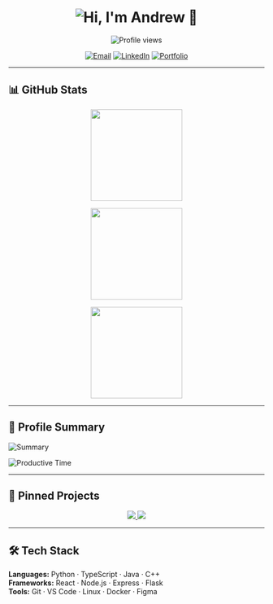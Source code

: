 <!-- Animated Typing Header -->
<h1 align="center">
  <img 
    src="https://readme-typing-svg.demolab.com?font=Fira+Code&weight=600&size=28&pause=1000&color=00F5FF&center=true&vCenter=true&width=600&lines=Hi%2C+I%27m+Andrew+%F0%9F%91%8B;Full-Stack+Developer;AI+and+Tech+Enthusiast;Always+Learning+Something+New"
    alt="Hi, I'm Andrew 👋"
  />
</h1>
<!-- Profile Views -->
<p align="center">
  <img src="https://komarev.com/ghpvc/?username=andrewzapps&style=for-the-badge&label=Profile+Views" alt="Profile views"/>
</p>

<!-- Socials (Optional) -->
<p align="center">
  <a href="mailto:YOUR_EMAIL@example.com"><img alt="Email" src="https://img.shields.io/badge/Email-333?logo=gmail&logoColor=white&style=for-the-badge"></a>
  <a href="https://www.linkedin.com/in/YOUR_LINKEDIN/"><img alt="LinkedIn" src="https://img.shields.io/badge/LinkedIn-0A66C2?logo=linkedin&logoColor=white&style=for-the-badge"></a>
  <a href="https://YOUR_PORTFOLIO_URL.com"><img alt="Portfolio" src="https://img.shields.io/badge/Portfolio-111?logo=vercel&logoColor=white&style=for-the-badge"></a>
</p>

---

## 📊 GitHub Stats
<div align="center">

  <!-- Overall stats -->
  <img 
       src="https://github-readme-stats.vercel.app/api?username=andrewzapps&show_icons=true&theme=tokyonight&count_private=true&include_all_commits=true" 
       height="180em" 
  />

  <!-- Top Languages -->
  <img 
       src="https://github-readme-stats.vercel.app/api/top-langs/?username=andrewzapps&layout=compact&langs_count=8&theme=tokyonight" 
       height="180em" 
  />

  <!-- Contribution Streak -->
  <img 
       src="https://github-readme-streak-stats.herokuapp.com/?user=andrewzapps&theme=tokyonight" 
       height="180em" 
  />

</div>

---

## 🧠 Profile Summary
![Summary](https://github-profile-summary-cards.vercel.app/api/cards/profile-details?username=andrewzapps&theme=tokyonight)

![Productive Time](https://github-profile-summary-cards.vercel.app/api/cards/productive-time?username=andrewzapps&theme=tokyonight&utcOffset=-4)

---

## 📌 Pinned Projects
<p align="center">
  <a href="https://github.com/andrewzapps/YourRepo1">
    <img src="https://github-readme-stats.vercel.app/api/pin/?username=andrewzapps&repo=YourRepo1&theme=tokyonight" />
  </a>
  <a href="https://github.com/andrewzapps/YourRepo2">
    <img src="https://github-readme-stats.vercel.app/api/pin/?username=andrewzapps&repo=YourRepo2&theme=tokyonight" />
  </a>
</p>

---

## 🛠️ Tech Stack
**Languages:** Python · TypeScript · Java · C++  
**Frameworks:** React · Node.js · Express · Flask  
**Tools:** Git · VS Code · Linux · Docker · Figma
